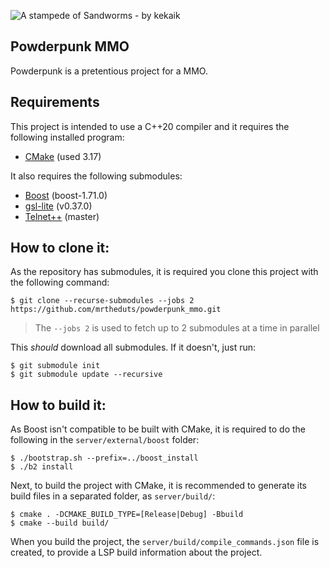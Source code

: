 ![A stampede of Sandworms - by kekaik](https://cg3.cgsociety.org/uploads/images/original/kekaik-stampede-1-2155d580-p9yu.jpeg)
## Powderpunk MMO

Powderpunk is a pretentious project for a MMO.

## Requirements
This project is intended to use a C++20 compiler and it requires the following installed program:
- [CMake](https://cmake.org) (used 3.17)

It also requires the following submodules:
- [Boost](https://github.com/boostorg/boost) (boost-1.71.0)
- [gsl-lite](https://github.com/gsl-lite/gsl-lite) (v0.37.0)
- [Telnet++](https://github.com/KazDragon/telnetpp) (master)

## How to clone it:
As the repository has submodules, it is required you clone this project with the following command:

```shell
$ git clone --recurse-submodules --jobs 2  https://github.com/mrtheduts/powderpunk_mmo.git
```
> The `--jobs 2` is used to fetch up to 2 submodules at a time in parallel

This _should_ download all submodules. If it doesn't, just run:
```shell
$ git submodule init
$ git submodule update --recursive
```

## How to build it:
As Boost isn't compatible to be built with CMake, it is required to do the following in the `server/external/boost` folder:
```shell
$ ./bootstrap.sh --prefix=../boost_install
$ ./b2 install
```

Next, to build the project with CMake, it is recommended to generate its build files in a separated folder, as `server/build/`:
```shell
$ cmake . -DCMAKE_BUILD_TYPE=[Release|Debug] -Bbuild
$ cmake --build build/
```

When you build the project, the `server/build/compile_commands.json` file is created, to provide a LSP build information about the project.

